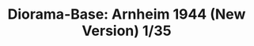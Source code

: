 ---
layout: product
title: "Diorama-Base: Arnheim 1944 (New Version) 1/35"
price: "5700" 
desc: "Diorama"
img_path: "/assets/img/RTD35193.webp"
brand: "RT DIORAMA"
available: false
special_offer: false
new: false
soon: false
cat: "080000"
subcat: "080400"
subsubcat: "0N/A"
sifra: "RTD35193"
popular: true
---